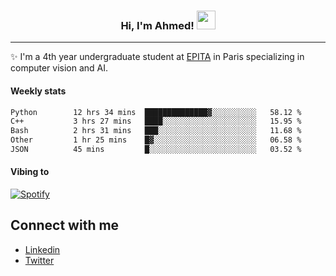 <!-- Heading -->
<h3 align="center"> Hi, I'm Ahmed! <img src = "https://raw.githubusercontent.com/MartinHeinz/MartinHeinz/master/wave.gif" width = 30px></h3>

<!-- About section -->
---
✨ I'm a 4th year undergraduate student at <a href="https://www.epita.fr/en/">EPITA</a> in Paris specializing in computer vision and AI.

<h4 align ="left"> Weekly stats </h4>

<!--START_SECTION:waka-->

```txt
Python        12 hrs 34 mins  ██████████████▓░░░░░░░░░░   58.12 %
C++           3 hrs 27 mins   ████░░░░░░░░░░░░░░░░░░░░░   15.95 %
Bash          2 hrs 31 mins   ███░░░░░░░░░░░░░░░░░░░░░░   11.68 %
Other         1 hr 25 mins    █▓░░░░░░░░░░░░░░░░░░░░░░░   06.58 %
JSON          45 mins         █░░░░░░░░░░░░░░░░░░░░░░░░   03.52 %
```

<!--END_SECTION:waka-->

<h4 align ="left">Vibing to</h4>

[![Spotify](https://novatorem-ten-lyart.vercel.app/api/spotify)](https://open.spotify.com/user/31knevkvll66tzc3gqtoi6ngjbre)

<!-- Connect section -->

## Connect with me
  * <a href="https://www.linkedin.com/in/ahmed-hassayoune">Linkedin</a>
  * <a href="https://twitter.com/Ahmedhassaaa">Twitter</a>

<!-- Connect section: END -->
